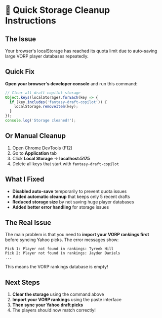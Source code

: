 # 🧹 Quick Storage Cleanup Instructions

## The Issue
Your browser's localStorage has reached its quota limit due to auto-saving large VORP player databases repeatedly.

## Quick Fix
**Open your browser's developer console** and run this command:

```javascript
// Clear all draft copilot storage
Object.keys(localStorage).forEach(key => {
  if (key.includes('fantasy-draft-copilot')) {
    localStorage.removeItem(key);
  }
});
console.log('Storage cleaned!');
```

## Or Manual Cleanup
1. Open Chrome DevTools (F12)
2. Go to **Application** tab
3. Click **Local Storage** → **localhost:5175**
4. Delete all keys that start with `fantasy-draft-copilot`

## What I Fixed
- **Disabled auto-save** temporarily to prevent quota issues
- **Added automatic cleanup** that keeps only 5 recent drafts
- **Reduced storage size** by not saving huge player databases
- **Added better error handling** for storage issues

## The Real Issue
The main problem is that you need to **import your VORP rankings first** before syncing Yahoo picks. The error messages show:

```
Pick 1: Player not found in rankings: Tyreek Hill
Pick 2: Player not found in rankings: Jayden Daniels
...
```

This means the VORP rankings database is empty!

## Next Steps
1. **Clear the storage** using the command above
2. **Import your VORP rankings** using the paste interface
3. **Then sync your Yahoo draft picks**
4. The players should now match correctly!